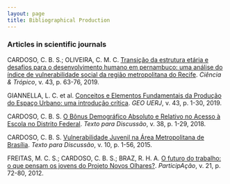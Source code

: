 ```yaml
---
layout: page
title: Bibliographical Production
---
```


### Articles in scientific journals

CARDOSO, C. B. S.; OLIVEIRA, C. M. C. [Transição da estrutura etária e desafios para o desenvolvimento humano em pernambuco: uma análise do índice de vulnerabilidade social da região metropolitana do Recife](https://periodicos.fundaj.gov.br/CIC/article/view/1825). *Ciência & Trópico*, v. 43, p. 63-76, 2019.

GIANNELLA, L. C. et al. [Conceitos e Elementos Fundamentais da Produção do Espaço Urbano: uma introdução crítica](https://www.e-publicacoes.uerj.br/index.php/geouerj/article/view/31368). *GEO UERJ*, v. 43, p. 1-30, 2019.

CARDOSO, C. B. S. [O Bônus Demográfico Absoluto e Relativo no Acesso à Escola no Distrito Federal](http://www.codeplan.df.gov.br/wp-content/uploads/2018/04/TD-38-O-b%C3%B4nus-demogr%C3%A1fico-relativo-e-absoluto-no-acesso-%C3%A0-escola-no-Distrito-Federal.pdf). *Texto para Discussão*, v. 38, p. 1-29, 2018.

CARDOSO, C. B. S. [Vulnerabilidade Juvenil na Área Metropolitana de Brasília](http://www.codeplan.df.gov.br/wp-content/uploads/2018/02/TD_10_Vulnerabilidade_Juvenil_na_%C3%81rea_Metropolitana_de_Bras%C3%ADlia.pdf). *Texto para Discussão*, v. 10, p. 1-56, 2015.

FREITAS, M. C. S.; CARDOSO, C. B. S.; BRAZ, R. H. A. [O futuro do trabalho: o que pensam os jovens do Projeto Novos Olhares?](http://periodicos.unb.br/index.php/participacao/article/view/23966). *ParticipAção*, v. 21, p. 72-80, 2012.
